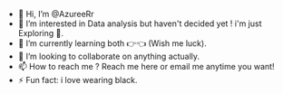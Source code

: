 - 👋 Hi, I’m @AzureeRr
- 👀 I’m interested in Data analysis but haven't decided yet ! i'm just Exploring 🔎.
- 🌱 I’m currently learning both 👉👈 (Wish me luck).
- 💞️ I’m looking to collaborate on anything actually.
- 📫 How to reach me ? Reach me here or email me anytime you want!
- ⚡ Fun fact: i love wearing black.

<!---
AzureeRr/AzureeRr is a ✨ special ✨ repository because its `README.md` (this file) appears on your GitHub profile.
You can click the Preview link to take a look at your changes.
--->
